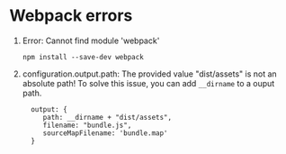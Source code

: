 # Webpack errors

1. Error: Cannot find module 'webpack'

   ```
   npm install --save-dev webpack
   ```

2. configuration.output.path: The provided value "dist/assets" is not an absolute path!
  To solve this issue, you can add `__dirname` to a ouput path.

   ```
     output: {
        path: __dirname + "dist/assets",
        filename: "bundle.js",
        sourceMapFilename: 'bundle.map'
     }
    ```
